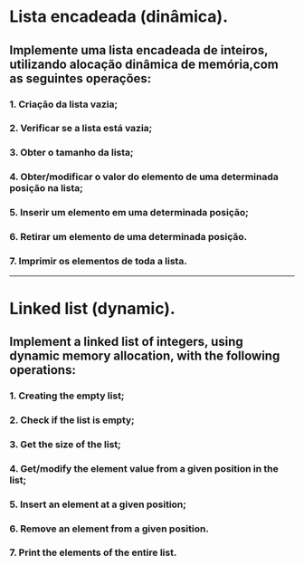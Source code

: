 # Lista encadeada (dinâmica).

## Implemente uma lista encadeada de inteiros, utilizando alocação dinâmica de memória,com as seguintes operações:
### 1. Criação da lista vazia;
### 2. Verificar se a lista está vazia;
### 3. Obter o tamanho da lista;
### 4. Obter/modificar o valor do elemento de uma determinada posição na lista;
### 5. Inserir um elemento em uma determinada posição;
### 6. Retirar um elemento de uma determinada posição.
### 7. Imprimir os elementos de toda a lista. 
-------------------------------------------------------------------------------------------------------------------
# Linked list (dynamic).

## Implement a linked list of integers, using dynamic memory allocation, with the following operations:
### 1. Creating the empty list;
### 2. Check if the list is empty;
### 3. Get the size of the list;
### 4. Get/modify the element value from a given position in the list;
### 5. Insert an element at a given position;
### 6. Remove an element from a given position.
### 7. Print the elements of the entire list.
